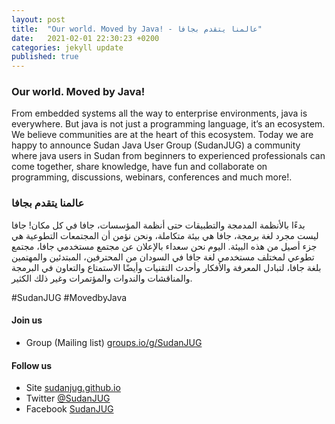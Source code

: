 ```yaml
---
layout: post
title:  "Our world. Moved by Java! - عالمنا يتقدم بجافا"
date:   2021-02-01 22:30:23 +0200
categories: jekyll update
published: true
---
```


### Our world. Moved by Java!

From embedded systems all the way to enterprise environments, java is everywhere. But java is not just a programming language, it’s an ecosystem. We believe communities are at the heart of this ecosystem. Today we are happy to announce Sudan Java User Group (SudanJUG) a community where java users in Sudan from beginners to experienced professionals can come together, share knowledge, have fun and collaborate on programming, discussions, webinars, conferences and much more!.


### عالمنا يتقدم بجافا

بدءًا بالأنظمة المدمجة والتطبيقات حتى أنظمة المؤسسات، جافا في كل مكان! جافا ليست مجرد لغة برمجة، جافا هي بيئة متكاملة، ونحن نؤمن أن المجتمعات التطوعية هي جزء أصيل من هذه البيئة. اليوم نحن سعداء بالإعلان عن مجتمع مستخدمي جافا، مجتمع تطوعي لمختلف مستخدمي لغة جافا في السودان من المحترفين، المبتدئين والمهتمين بلغة جافا، لتبادل المعرفة والأفكار وأحدث التقنيات وأيضًا الاستمتاع والتعاون في البرمجة والمناقشات والندوات والمؤتمرات وغير ذلك الكثير.

#SudanJUG #MovedbyJava

#### Join us
- Group (Mailing list) [groups.io/g/SudanJUG](https://groups.io/g/SudanJUG)

#### Follow us
- Site [sudanjug.github.io](https://sudanjug.github.io)
- Twitter [@SudanJUG](https://twitter/SudanJUG)
- Facebook [SudanJUG](https://www.facebook.com/SudanJug-100201168757194)
